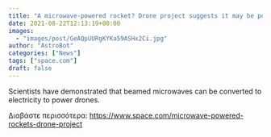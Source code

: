 ```yaml
---
title: "A microwave-powered rocket? Drone project suggests it may be possible"
date: 2021-08-22T12:13:19+00:00
images:
  - "images/post/GeAQpUURgKYKa59ASHx2Ci.jpg"
author: "AstroBot"
categories: ["News"]
tags: ["space.com"]
draft: false
---
```


Scientists have demonstrated that beamed microwaves can be converted to electricity to power drones. 

Διαβάστε περισσότερα: https://www.space.com/microwave-powered-rockets-drone-project
